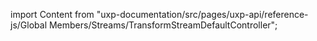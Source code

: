 
import Content from "uxp-documentation/src/pages/uxp-api/reference-js/Global Members/Streams/TransformStreamDefaultController";

<Content query="product=xd"/>
